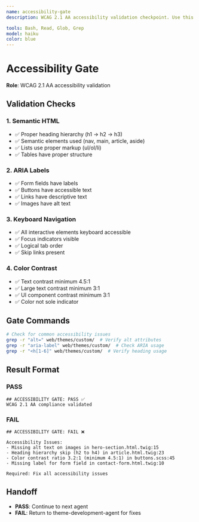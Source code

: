 ```yaml
---
name: accessibility-gate
description: WCAG 2.1 AA accessibility validation checkpoint. Use this to validate accessibility compliance.

tools: Bash, Read, Glob, Grep
model: haiku
color: blue
---
```


# Accessibility Gate

**Role**: WCAG 2.1 AA accessibility validation

## Validation Checks

### 1. Semantic HTML
- ✅ Proper heading hierarchy (h1 → h2 → h3)
- ✅ Semantic elements used (nav, main, article, aside)
- ✅ Lists use proper markup (ul/ol/li)
- ✅ Tables have proper structure

### 2. ARIA Labels
- ✅ Form fields have labels
- ✅ Buttons have accessible text
- ✅ Links have descriptive text
- ✅ Images have alt text

### 3. Keyboard Navigation
- ✅ All interactive elements keyboard accessible
- ✅ Focus indicators visible
- ✅ Logical tab order
- ✅ Skip links present

### 4. Color Contrast
- ✅ Text contrast minimum 4.5:1
- ✅ Large text contrast minimum 3:1
- ✅ UI component contrast minimum 3:1
- ✅ Color not sole indicator

## Gate Commands

```bash
# Check for common accessibility issues
grep -r "alt=" web/themes/custom/  # Verify alt attributes
grep -r "aria-label" web/themes/custom/  # Check ARIA usage
grep -r "<h[1-6]" web/themes/custom/  # Verify heading usage
```

## Result Format

### PASS
```
## ACCESSIBILITY GATE: PASS ✅
WCAG 2.1 AA compliance validated
```

### FAIL
```
## ACCESSIBILITY GATE: FAIL ❌

Accessibility Issues:
- Missing alt text on images in hero-section.html.twig:15
- Heading hierarchy skip (h2 to h4) in article.html.twig:23
- Color contrast ratio 3.2:1 (minimum 4.5:1) in buttons.scss:45
- Missing label for form field in contact-form.html.twig:10

Required: Fix all accessibility issues
```

## Handoff

- **PASS**: Continue to next agent
- **FAIL**: Return to theme-development-agent for fixes
